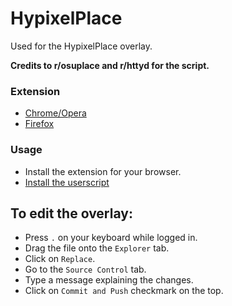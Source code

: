 # HypixelPlace
Used for the HypixelPlace overlay.

**Credits to r/osuplace and r/httyd for the script.**

### Extension
- [Chrome/Opera](https://chrome.go)
- [Firefox](https://addons.mozilla.org/en-US/firefox/addon/violentmonkey/)

### Usage
- Install the extension for your browser.
- [Install the userscript](https://github.com/Antonio32A/HypixelPlace/raw/main/userscript.user.js)

## To edit the overlay:
- Press `.` on your keyboard while logged in.
- Drag the file onto the `Explorer` tab.
- Click on `Replace`.
- Go to the `Source Control` tab.
- Type a message explaining the changes.
- Click on `Commit and Push` checkmark on the top.

